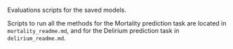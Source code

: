 Evaluations scripts for the saved models.

Scripts to run all the methods for the Mortality prediction task are located in `mortality_readme.md`, and for the Delirium prediction task in `delirium_readme.md`.
